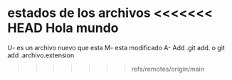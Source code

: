 estados de los archivos
<<<<<<< HEAD
Hola mundo 
=======
U- es un archivo nuevo que esta
M- esta modificado
A- Add .git add.  o  git  add .archivo.extension 
>>>>>>> refs/remotes/origin/main
